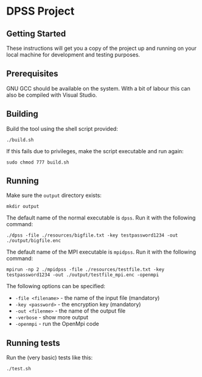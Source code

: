 # DPSS Project

## Getting Started

These instructions will get you a copy of the project up and running on your local machine for development and testing purposes.

## Prerequisites

GNU GCC should be available on the system. With a bit of labour this can also be compiled with Visual Studio.

## Building

Build the tool using the shell script provided:

```
./build.sh
```
If this fails due to privileges, make the script executable and run again:

```
sudo chmod 777 build.sh
```

## Running

Make sure the ``` output ``` directory exists:

```
mkdir output
```

The default name of the normal executable is ``` dpss ```. Run it with the following command:

```
./dpss -file ./resources/bigfile.txt -key testpassword1234 -out ./output/bigfile.enc
```

The default name of the MPI executable is ``` mpidpss ```. Run it with the following command:

```
mpirun -np 2 ./mpidpss -file ./resources/testfile.txt -key testpassword1234 -out ./output/testfile_mpi.enc -openmpi
```

The following options can be specified:

- ```-file <filename>``` - the name of the input file (mandatory)
- ```-key <password>``` - the encryption key (mandatory)
- ```-out <filenme>``` - the name of the output file
- ```-verbose``` - show more output
- ```-openmpi``` - run the OpenMpi code

## Running tests

Run the (very basic) tests like this:
```
./test.sh
```
